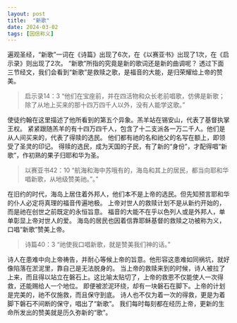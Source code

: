 ```yaml
---
layout: post
title:  "新歌"
date: 2024-03-02
tags: [因信称义]
---
```


遍观圣经，“新歌”一词在《诗篇》出现了6次，在《以赛亚书》出现了1次，在《启示录》则出现了2次。
“新歌”所指的究竟是新的歌词还是新的曲调呢？
透过下面三节经文，我们会看到“新歌”是救赎之歌，是福音的大能，是归荣耀给上帝的赞美。

>启示录14：3 “他们在宝座前，并在四活物和众长老前唱歌，仿佛是新歌；除了从地上买来的那十四万四千人以外，没有人能学这歌。”

使徒约翰在这里描述了他所看到的第五个异象。羔羊站在锡安山，代表了基督执掌王权。
紧紧跟随羔羊的有十四万四千人，包含了十二支派各一万二千人。他们是从人间买来的，代表了得赎的选民。
他们都有祂的名和祂父的名写在额上，即领受了圣灵的印记。
得赎的选民，成为天国的子民，有了新的“身份”，才配得唱“新歌”，作初熟的果子归耶和华为圣。

>以赛亚书42：10 “航海和海中苏哦有的，海岛和其上的居民，都当向耶和华唱新歌，从地级赞美祂。”。”

在旧约的时代，海岛上居住着外邦人，他们本不是上帝的选民。但先知预言耶和华的仆人必定将真理的福音传遍地极。
上帝对世人的救赎计划不是从新约开始的，而是祂在创世之前既定的永恒旨意。
福音的大能不在乎以色列人或是外邦人，单单彰显上帝对世人的爱。
海岛的居民也因着信靠耶稣基督的救赎之功被称为义，口唱“新歌”赞美上帝。

>诗篇40：3 “祂使我口唱新歌，就是赞美我们神的话。”

诗人在患难中向上帝祷告，并耐心等候上帝的旨意。他形容这患难如同祸坑，就好像陷落在淤泥里，靠自己是无法脱身的。
当上帝的救赎来到的时候，诗人被拉了上来，而且得以站立在磐石上。这比喻太贴切了，上帝的救恩不仅能使人一次得救，还能赐给人一个地位。
即便被淤泥环绕，却有一块磐石在脚下。上帝的计划是完美的，祂不仅施救，而且保守到底。
诗人也不仅为着一次的得救，更是为着脚下磐石不间断的保守，唱出了“新歌”。
我们每时每刻都在经历上帝，更新的生命所发出的赞美就是历久弥新的“歌”。
